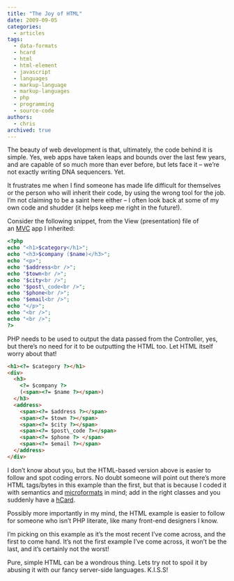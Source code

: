 ```yaml
---
title: "The Joy of HTML"
date: 2009-09-05
categories:
  - articles
tags:
  - data-formats
  - hcard
  - html
  - html-element
  - javascript
  - languages
  - markup-language
  - markup-languages
  - php
  - programming
  - source-code
authors:
  - chris
archived: true
---
```


The beauty of web development is that, ultimately, the code behind it is simple. Yes, web apps have taken leaps and bounds over the last few years, and are capable of so much more than ever before, but lets face it – we’re not exactly writing DNA sequencers. Yet.

It frustrates me when I find someone has made life difficult for themselves or the person who will inherit their code, by using the wrong tool for the job. I’m not claiming to be a saint here either – I often look back at some of my own code and shudder (it helps keep me right in the future!).

Consider the following snippet, from the View (presentation) file of an [MVC](http://en.wikipedia.org/wiki/Model%E2%80%93view%E2%80%93controller) app I inherited:

```php
<?php
echo "<h1>$category</h1>";
echo "<h3>$company ($name)</h3>";
echo "<p>";
echo "$address<br />";
echo "$town<br />";
echo "$city<br />";
echo "$post\_code<br />";
echo "$phone<br />";
echo "$email<br />";
echo "</p>";
echo "<br />";
echo "<br />";
?>
```

PHP needs to be used to output the data passed from the Controller, yes, but there’s no need for it to be outputting the HTML too. Let HTML itself worry about that!

```html
<h1><?= $category ?></h1>
<div>
  <h3>
    <?= $company ?>
    (<span><?= $name ?></span>)
  </h3>
  <address>
    <span><?= $address ?></span>
    <span><?= $town ?></span>
    <span><?= $city ?></span>
    <span><?= $post\_code ?></span>
    <span><?= $phone ?> </span>
    <span><?= $email ?></span>
  </address>
</div>
```

I don’t know about you, but the HTML-based version above is easier to follow and spot coding errors. No doubt someone will point out there’s more HTML tags/bytes in this example than the first, but that is because I coded it with semantics and [microformats](http://www.microformats.org/) in mind; add in the right classes and you suddenly have a [hCard](http://microformats.org/wiki/hcard).

Possibly more importantly in my mind, the HTML example is easier to follow for someone who isn’t PHP literate, like many front-end designers I know.

I’m picking on this example as it’s the most recent I’ve come across, and the first to come hand. It’s not the first example I’ve come across, it won’t be the last, and it’s certainly not the worst!

Pure, simple HTML can be a wondrous thing. Lets try not to spoil it by abusing it with our fancy server-side languages. K.I.S.S!
